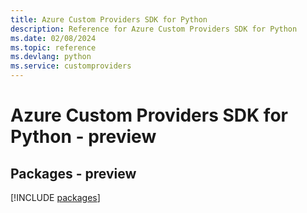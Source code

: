 ```yaml
---
title: Azure Custom Providers SDK for Python
description: Reference for Azure Custom Providers SDK for Python
ms.date: 02/08/2024
ms.topic: reference
ms.devlang: python
ms.service: customproviders
---
```

# Azure Custom Providers SDK for Python - preview
## Packages - preview
[!INCLUDE [packages](custom-providers-index.md)]